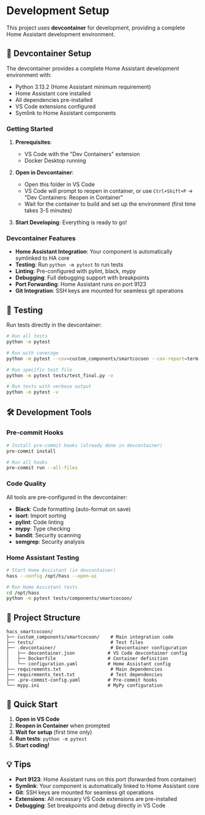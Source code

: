 # Development Setup

This project uses **devcontainer** for development, providing a complete Home Assistant development environment.

## 🐳 Devcontainer Setup

The devcontainer provides a complete Home Assistant development environment with:

- Python 3.13.2 (Home Assistant minimum requirement)
- Home Assistant core installed
- All dependencies pre-installed
- VS Code extensions configured
- Symlink to Home Assistant components

### Getting Started

1. **Prerequisites**:
   - VS Code with the "Dev Containers" extension
   - Docker Desktop running

2. **Open in Devcontainer**:
   - Open this folder in VS Code
   - VS Code will prompt to reopen in container, or use `Ctrl+Shift+P` → "Dev Containers: Reopen in Container"
   - Wait for the container to build and set up the environment (first time takes 3-5 minutes)

3. **Start Developing**: Everything is ready to go!

### Devcontainer Features

- **Home Assistant Integration**: Your component is automatically symlinked to HA core
- **Testing**: Run `python -m pytest` to run tests
- **Linting**: Pre-configured with pylint, black, mypy
- **Debugging**: Full debugging support with breakpoints
- **Port Forwarding**: Home Assistant runs on port 9123
- **Git Integration**: SSH keys are mounted for seamless git operations

## 🧪 Testing

Run tests directly in the devcontainer:

```bash
# Run all tests
python -m pytest

# Run with coverage
python -m pytest --cov=custom_components/smartcocoon --cov-report=term

# Run specific test file
python -m pytest tests/test_final.py -v

# Run tests with verbose output
python -m pytest -v
```

## 🛠️ Development Tools

### Pre-commit Hooks

```bash
# Install pre-commit hooks (already done in devcontainer)
pre-commit install

# Run all hooks
pre-commit run --all-files
```

### Code Quality

All tools are pre-configured in the devcontainer:

- **Black**: Code formatting (auto-format on save)
- **isort**: Import sorting
- **pylint**: Code linting
- **mypy**: Type checking
- **bandit**: Security scanning
- **semgrep**: Security analysis

### Home Assistant Testing

```bash
# Start Home Assistant (in devcontainer)
hass --config /opt/hass --open-ui

# Run Home Assistant tests
cd /opt/hass
python -m pytest tests/components/smartcocoon/
```

## 📁 Project Structure

```
hacs_smartcocoon/
├── custom_components/smartcocoon/    # Main integration code
├── tests/                            # Test files
├── .devcontainer/                    # Devcontainer configuration
│   ├── devcontainer.json            # VS Code devcontainer config
│   ├── Dockerfile                   # Container definition
│   └── configuration.yaml           # Home Assistant config
├── requirements.txt                  # Main dependencies
├── requirements_test.txt             # Test dependencies
├── .pre-commit-config.yaml          # Pre-commit hooks
└── mypy.ini                         # MyPy configuration
```

## 🚀 Quick Start

1. **Open in VS Code**
2. **Reopen in Container** when prompted
3. **Wait for setup** (first time only)
4. **Run tests**: `python -m pytest`
5. **Start coding!**

## 💡 Tips

- **Port 9123**: Home Assistant runs on this port (forwarded from container)
- **Symlink**: Your component is automatically linked to Home Assistant core
- **Git**: SSH keys are mounted for seamless git operations
- **Extensions**: All necessary VS Code extensions are pre-installed
- **Debugging**: Set breakpoints and debug directly in VS Code
